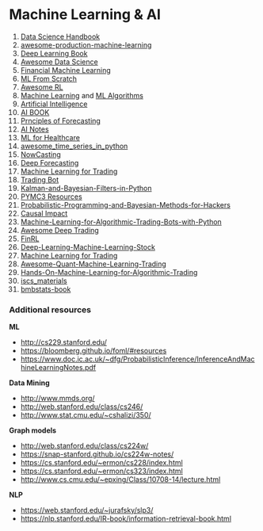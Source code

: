 # Machine Learning & AI

1. [Data Science Handbook](https://jakevdp.github.io/PythonDataScienceHandbook/)
2. [awesome-production-machine-learning](https://github.com/EthicalML/awesome-production-machine-learning)
3. [Deep Learning Book](https://d2l.ai/index.html)
4. [Awesome Data Science](https://github.com/academic/awesome-datascience)
5. [Financial Machine Learning](https://github.com/firmai/financial-machine-learning)
6. [ML From Scratch](https://github.com/eriklindernoren/ML-From-Scratch)
7. [Awesome RL](https://github.com/aikorea/awesome-rl)
8. [Machine Learning](https://en.wikipedia.org/wiki/Category:Machine_learning) and [ML Algorithms](https://en.wikipedia.org/wiki/Category:Machine_learning_algorithms)
9. [Artificial Intelligence](https://en.wikipedia.org/wiki/Category:Artificial_intelligence)
10. [AI BOOK](https://artint.info/index.html)
11. [Prnciples of Forecasting](https://otexts.com/fpp2/)
12. [AI Notes](https://users.cs.cf.ac.uk/Dave.Marshall/AI2/AI_notes.html)
13. [ML for Healthcare](https://ocw.mit.edu/courses/6-s897-machine-learning-for-healthcare-spring-2019/)
14. [awesome_time_series_in_python](https://github.com/MaxBenChrist/awesome_time_series_in_python)
15. [NowCasting](https://github.com/MajesticKhan/Nowcasting-Python)
16. [Deep Forecasting](https://github.com/kokoff/deep-forecast)
17. [Machine Learning for Trading](https://github.com/stefan-jansen/machine-learning-for-trading)
18. [Trading Bot](https://github.com/pskrunner14/trading-bot)
19. [Kalman-and-Bayesian-Filters-in-Python](https://github.com/rlabbe/Kalman-and-Bayesian-Filters-in-Python)
20. [PYMC3 Resources](https://github.com/pymc-devs/resources)
21. [Probabilistic-Programming-and-Bayesian-Methods-for-Hackers](https://github.com/CamDavidsonPilon/Probabilistic-Programming-and-Bayesian-Methods-for-Hackers)
22. [Causal Impact](https://github.com/ricoms/causalimpact)
23. [Machine-Learning-for-Algorithmic-Trading-Bots-with-Python](https://github.com/PacktPublishing/Machine-Learning-for-Algorithmic-Trading-Bots-with-Python)
24. [Awesome Deep Trading](https://github.com/cbailes/awesome-deep-trading)
25. [FinRL](https://github.com/AI4Finance-Foundation/FinRL)
26. [Deep-Learning-Machine-Learning-Stock](https://github.com/LastAncientOne/Deep-Learning-Machine-Learning-Stock)
27. [Machine Learning for Trading](https://github.com/anu003/CS7646-Machine-Learning-for-Trading)
28. [Awesome-Quant-Machine-Learning-Trading](https://github.com/grananqvist/Awesome-Quant-Machine-Learning-Trading)
29. [Hands-On-Machine-Learning-for-Algorithmic-Trading](https://github.com/PacktPublishing/Hands-On-Machine-Learning-for-Algorithmic-Trading)
30. [iscs_materials](https://bookdown.org/cristobalmoya/iscs_materials/)
31. [bmbstats-book](https://mladenjovanovic.github.io/bmbstats-book/)

### Additional resources
**ML**
- http://cs229.stanford.edu/
- https://bloomberg.github.io/foml/#resources
- https://www.doc.ic.ac.uk/~dfg/ProbabilisticInference/InferenceAndMachineLearningNotes.pdf

**Data Mining**
- http://www.mmds.org/
- http://web.stanford.edu/class/cs246/
- http://www.stat.cmu.edu/~cshalizi/350/

**Graph models**
- http://web.stanford.edu/class/cs224w/
- https://snap-stanford.github.io/cs224w-notes/
- https://cs.stanford.edu/~ermon/cs228/index.html
- https://cs.stanford.edu/~ermon/cs323/index.html
- http://www.cs.cmu.edu/~epxing/Class/10708-14/lecture.html

**NLP**
- https://web.stanford.edu/~jurafsky/slp3/
- https://nlp.stanford.edu/IR-book/information-retrieval-book.html